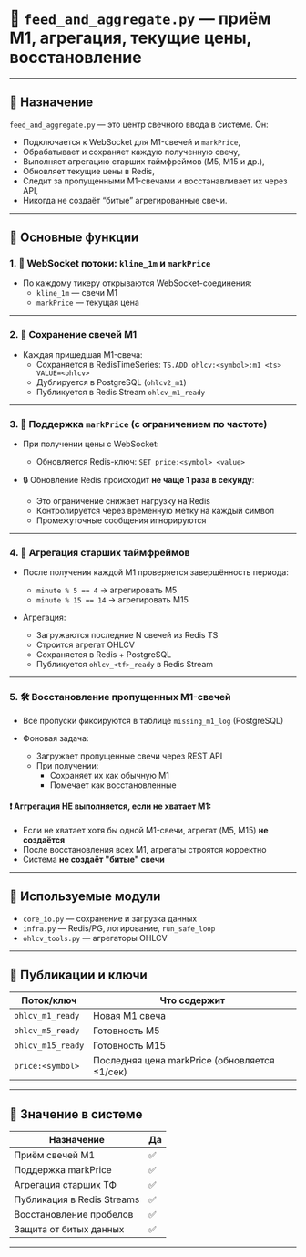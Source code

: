# 📂 `feed_and_aggregate.py` — приём M1, агрегация, текущие цены, восстановление

---

## 📌 Назначение

`feed_and_aggregate.py` — это центр свечного ввода в системе. Он:

- Подключается к WebSocket для M1-свечей и `markPrice`,
- Обрабатывает и сохраняет каждую полученную свечу,
- Выполняет агрегацию старших таймфреймов (M5, M15 и др.),
- Обновляет текущие цены в Redis,
- Следит за пропущенными M1-свечами и восстанавливает их через API,
- Никогда не создаёт “битые” агрегированные свечи.

---

## 🧱 Основные функции

### 1. 📡 WebSocket потоки: `kline_1m` и `markPrice`

- По каждому тикеру открываются WebSocket-соединения:
  - `kline_1m` — свечи M1
  - `markPrice` — текущая цена

---

### 2. 💾 Сохранение свечей M1

- Каждая пришедшая M1-свеча:
  - Сохраняется в RedisTimeSeries:
    `TS.ADD ohlcv:<symbol>:m1 <ts> VALUE=<ohlcv>`
  - Дублируется в PostgreSQL (`ohlcv2_m1`)
  - Публикуется в Redis Stream `ohlcv_m1_ready`

---

### 3. 🔄 Поддержка `markPrice` (с ограничением по частоте)

- При получении цены с WebSocket:
  - Обновляется Redis-ключ: `SET price:<symbol> <value>`

- 🔒 Обновление Redis происходит **не чаще 1 раза в секунду**:
  - Это ограничение снижает нагрузку на Redis
  - Контролируется через временную метку на каждый символ
  - Промежуточные сообщения игнорируются

---

### 4. 🧮 Агрегация старших таймфреймов

- После получения каждой M1 проверяется завершённость периода:
  - `minute % 5 == 4` → агрегировать M5
  - `minute % 15 == 14` → агрегировать M15

- Агрегация:
  - Загружаются последние N свечей из Redis TS
  - Строится агрегат OHLCV
  - Сохраняется в Redis + PostgreSQL
  - Публикуется `ohlcv_<tf>_ready` в Redis Stream

---

### 5. 🛠 Восстановление пропущенных M1-свечей

- Все пропуски фиксируются в таблице `missing_m1_log` (PostgreSQL)

- Фоновая задача:
  - Загружает пропущенные свечи через REST API
  - При получении:
    - Сохраняет их как обычную M1
    - Помечает как восстановленные

#### ❗ Аггрегация НЕ выполняется, если не хватает M1:
- Если не хватает хотя бы одной M1-свечи, агрегат (M5, M15) **не создаётся**
- После восстановления всех M1, агрегаты строятся корректно
- Система **не создаёт "битые" свечи**

---

## 📎 Используемые модули

- `core_io.py` — сохранение и загрузка данных
- `infra.py` — Redis/PG, логирование, `run_safe_loop`
- `ohlcv_tools.py` — агрегаторы OHLCV

---

## 🔁 Публикации и ключи

| Поток/ключ        | Что содержит                          |
|-------------------|----------------------------------------|
| `ohlcv_m1_ready`  | Новая M1 свеча                         |
| `ohlcv_m5_ready`  | Готовность M5                          |
| `ohlcv_m15_ready` | Готовность M15                         |
| `price:<symbol>`  | Последняя цена markPrice (обновляется ≤1/сек) |

---

## 🧠 Значение в системе

| Назначение                 | Да |
|----------------------------|----|
| Приём свечей M1            | ✅ |
| Поддержка markPrice        | ✅ |
| Агрегация старших ТФ       | ✅ |
| Публикация в Redis Streams | ✅ |
| Восстановление пробелов    | ✅ |
| Защита от битых данных     | ✅ |

---